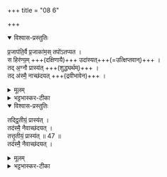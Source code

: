 +++
title = "08 6"

+++
<details open><summary>विश्वास-प्रस्तुतिः</summary>

प्र॒जाप॑ति॒र्वै प्र॒जाका॑म॒स् तपो॑ऽतप्यत ।  
स हिर॑ण्य॒म् +++(दक्षिणायै)+++ उदा॑स्यत्+++(=उत्क्षिप्तवान्)+++ ।  
तद् अ॒ग्नौ प्रास्य॑त् +++(शुद्ध्यर्थम्)+++ ।  
तद् अ॑स्मै॒ नाच्छ॑दयत् +++(द्रवीभावेन)+++ । 
</details>

<details><summary>मूलम्</summary>

प्र॒जाप॑ति॒र्वै प्र॒जाका॑म॒स्तपो॑ऽतप्यत ।  
स हिर॑ण्य॒मुदा॑स्यत् ।  
तद॒ग्नौ प्रास्य॑त् ।  
तद॑स्मै॒ नाच्छ॑दयत् । 
</details>


<details><summary>भट्टभास्कर-टीका</summary>

3 प्रजापतिर्वा इत्यादि ॥ **उदास्यत्** उत्क्षिप्तवान् दक्षिणां दातुं हस्ते गृहीतवान् । तदग्नौ शोधनार्थं प्रास्यत् प्रक्षिप्तवान् । **तदस्मै** अस्याभिप्रायानुरूपं **नाच्छदयत्** न द्रुतम् अभवत् पाषाणमिव स्थिरमभवत् ।  
'छद अपवारणे' चौरादिकः अदन्तो द्रष्टव्यः । 
</details>

<details open><summary>विश्वास-प्रस्तुतिः</summary>

तद्द्वि॒तीयं॒ प्रास्य॑त् ।  
तद॑स्मै॒ नैवाच्छ॑दयत् ।  
तत्तृ॒तीयं॒ प्रास्य॑त् ॥ 47 ॥  
तद॑स्मै॒ नैवाच्छ॑दयत् ।
</details>

<details><summary>मूलम्</summary>

तद्द्वि॒तीयं॒ प्रास्य॑त् ।  
तद॑स्मै॒ नैवाच्छ॑दयत् ।  
तत्तृ॒तीयं॒ प्रास्य॑त् ॥ 47 ॥  
तद॑स्मै॒ नैवाच्छ॑दयत् ।  
</details>

<details><summary>भट्टभास्कर-टीका</summary>

अथ द्वितीयं तृतीयं च प्रास्तं नैवाच्छदयत् । 
</details>


